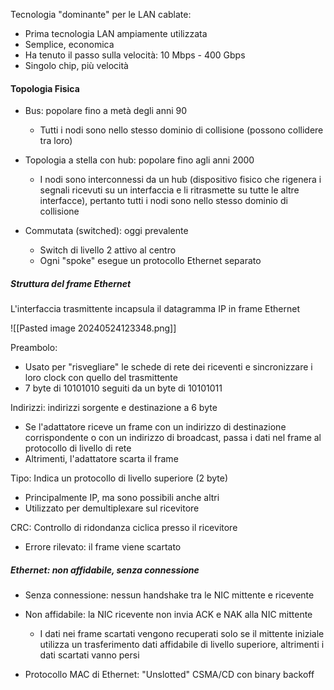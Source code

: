 Tecnologia "dominante" per le LAN cablate:
- Prima tecnologia LAN ampiamente utilizzata
- Semplice, economica
- Ha tenuto il passo sulla velocità: 10 Mbps - 400 Gbps
- Singolo chip, più velocità

#### Topologia Fisica
- Bus: popolare fino a metà degli anni 90
	- Tutti i nodi sono nello stesso dominio di collisione (possono collidere tra loro)

- Topologia a stella con hub: popolare fino agli anni 2000
	- I nodi sono interconnessi da un hub (dispositivo fisico che rigenera i segnali ricevuti su un interfaccia e li ritrasmette su tutte le altre interfacce), pertanto tutti i nodi sono nello stesso dominio di collisione

- Commutata (switched): oggi prevalente 
	- Switch di livello 2 attivo al centro
	- Ogni "spoke" esegue un protocollo Ethernet separato

##### Struttura del frame Ethernet
L'interfaccia trasmittente incapsula il datagramma IP in frame Ethernet 

![[Pasted image 20240524123348.png]]

Preambolo:
- Usato per "risvegliare" le schede di rete dei riceventi e sincronizzare i loro clock con quello del trasmittente 
- 7 byte di 10101010 seguiti da un byte di 10101011

Indirizzi: indirizzi sorgente e destinazione a 6 byte
- Se l'adattatore riceve un frame con un indirizzo di destinazione corrispondente o con un indirizzo di broadcast, passa i dati nel frame al protocollo di livello di rete
- Altrimenti, l'adattatore scarta il frame

Tipo: Indica un protocollo di livello superiore (2 byte)
- Principalmente IP, ma sono possibili anche altri
- Utilizzato per demultiplexare sul ricevitore 

CRC: Controllo di ridondanza ciclica presso il ricevitore
- Errore rilevato: il frame viene scartato

##### Ethernet: non affidabile, senza connessione
- Senza connessione: nessun handshake tra le NIC mittente e ricevente
- Non affidabile: la NIC ricevente non invia ACK e NAK alla NIC mittente
	- I dati nei frame scartati vengono recuperati solo se il mittente iniziale utilizza un trasferimento dati affidabile di livello superiore, altrimenti i dati scartati vanno persi

- Protocollo MAC di Ethernet: "Unslotted" CSMA/CD con binary backoff

